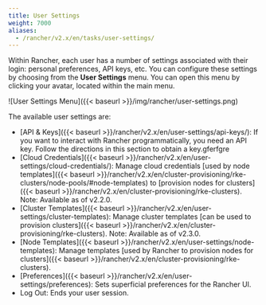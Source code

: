 ```yaml
---
title: User Settings
weight: 7000
aliases:
  - /rancher/v2.x/en/tasks/user-settings/
---
```


Within Rancher, each user has a number of settings associated with their login: personal preferences, API keys, etc. You can configure these settings by choosing from the **User Settings** menu. You can open this menu by clicking your avatar, located within the main menu.

![User Settings Menu]({{< baseurl >}}/img/rancher/user-settings.png)

The available user settings are:

- [API & Keys]({{< baseurl >}}/rancher/v2.x/en/user-settings/api-keys/): If you want to interact with Rancher programmatically, you need an API key. Follow the directions in this section to obtain a key.gferfgre
- [Cloud Credentials]({{< baseurl >}}/rancher/v2.x/en/user-settings/cloud-credentials/): Manage cloud credentials [used by node templates]({{< baseurl >}}/rancher/v2.x/en/cluster-provisioning/rke-clusters/node-pools/#node-templates) to [provision nodes for clusters]({{< baseurl >}}/rancher/v2.x/en/cluster-provisioning/rke-clusters). Note: Available as of v2.2.0. 
- [Cluster Templates]({{< baseurl >}}/rancher/v2.x/en/user-settings/cluster-templates): Manage cluster templates [can be used to provision clusters]({{< baseurl >}}/rancher/v2.x/en/cluster-provisioning/rke-clusters). Note: Available as of v2.3.0.
- [Node Templates]({{< baseurl >}}/rancher/v2.x/en/user-settings/node-templates): Manage templates [used by Rancher to provision nodes for clusters]({{< baseurl >}}/rancher/v2.x/en/cluster-provisioning/rke-clusters).
- [Preferences]({{< baseurl >}}/rancher/v2.x/en/user-settings/preferences): Sets superficial preferences for the Rancher UI.
- Log Out: Ends your user session.
